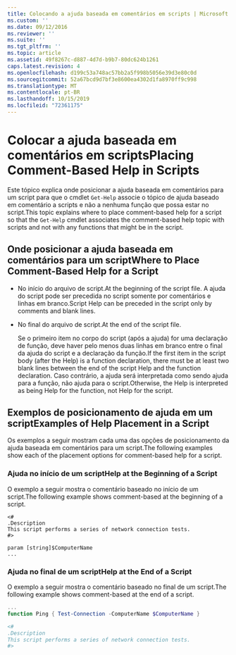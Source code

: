 ```yaml
---
title: Colocando a ajuda baseada em comentários em scripts | Microsoft Docs
ms.custom: ''
ms.date: 09/12/2016
ms.reviewer: ''
ms.suite: ''
ms.tgt_pltfrm: ''
ms.topic: article
ms.assetid: 49f8267c-d887-4d7d-b9b7-80dc624b1261
caps.latest.revision: 4
ms.openlocfilehash: d199c53a748ac57bb2a5f998b5056e39d3e80c0d
ms.sourcegitcommit: 52a67bcd9d7bf3e8600ea4302d1fa8970ff9c998
ms.translationtype: MT
ms.contentlocale: pt-BR
ms.lasthandoff: 10/15/2019
ms.locfileid: "72361175"
---
```

# <a name="placing-comment-based-help-in-scripts"></a><span data-ttu-id="0dc29-102">Colocar a ajuda baseada em comentários em scripts</span><span class="sxs-lookup"><span data-stu-id="0dc29-102">Placing Comment-Based Help in Scripts</span></span>

<span data-ttu-id="0dc29-103">Este tópico explica onde posicionar a ajuda baseada em comentários para um script para que o cmdlet `Get-Help` associe o tópico de ajuda baseado em comentário a scripts e não a nenhuma função que possa estar no script.</span><span class="sxs-lookup"><span data-stu-id="0dc29-103">This topic explains where to place comment-based help for a script so that the `Get-Help` cmdlet associates the comment-based help topic with scripts and not with any functions that might be in the script.</span></span>

## <a name="where-to-place-comment-based-help-for-a-script"></a><span data-ttu-id="0dc29-104">Onde posicionar a ajuda baseada em comentários para um script</span><span class="sxs-lookup"><span data-stu-id="0dc29-104">Where to Place Comment-Based Help for a Script</span></span>

- <span data-ttu-id="0dc29-105">No início do arquivo de script.</span><span class="sxs-lookup"><span data-stu-id="0dc29-105">At the beginning of the script file.</span></span> <span data-ttu-id="0dc29-106">A ajuda do script pode ser precedida no script somente por comentários e linhas em branco.</span><span class="sxs-lookup"><span data-stu-id="0dc29-106">Script Help can be preceded in the script only by comments and blank lines.</span></span>

- <span data-ttu-id="0dc29-107">No final do arquivo de script.</span><span class="sxs-lookup"><span data-stu-id="0dc29-107">At the end of the script file.</span></span>

  <span data-ttu-id="0dc29-108">Se o primeiro item no corpo do script (após a ajuda) for uma declaração de função, deve haver pelo menos duas linhas em branco entre o final da ajuda do script e a declaração da função.</span><span class="sxs-lookup"><span data-stu-id="0dc29-108">If the first item in the script body (after the Help) is a function declaration, there must be at least two blank lines between the end of the script Help and the function declaration.</span></span> <span data-ttu-id="0dc29-109">Caso contrário, a ajuda será interpretada como sendo ajuda para a função, não ajuda para o script.</span><span class="sxs-lookup"><span data-stu-id="0dc29-109">Otherwise, the Help is interpreted as being Help for the function, not Help for the script.</span></span>

## <a name="examples-of-help-placement-in-a-script"></a><span data-ttu-id="0dc29-110">Exemplos de posicionamento de ajuda em um script</span><span class="sxs-lookup"><span data-stu-id="0dc29-110">Examples of Help Placement in a Script</span></span>

 <span data-ttu-id="0dc29-111">Os exemplos a seguir mostram cada uma das opções de posicionamento da ajuda baseada em comentários para um script.</span><span class="sxs-lookup"><span data-stu-id="0dc29-111">The following examples show each of the placement options for comment-based help for a script.</span></span>

### <a name="help-at-the-beginning-of-a-script"></a><span data-ttu-id="0dc29-112">Ajuda no início de um script</span><span class="sxs-lookup"><span data-stu-id="0dc29-112">Help at the Beginning of a Script</span></span>

 <span data-ttu-id="0dc29-113">O exemplo a seguir mostra o comentário baseado no início de um script.</span><span class="sxs-lookup"><span data-stu-id="0dc29-113">The following example shows comment-based at the beginning of a script.</span></span>

```
<#
.Description
This script performs a series of network connection tests.
#>

param [string]$ComputerName
...
```

### <a name="help-at-the-end-of-a-script"></a><span data-ttu-id="0dc29-114">Ajuda no final de um script</span><span class="sxs-lookup"><span data-stu-id="0dc29-114">Help at the End of a Script</span></span>

 <span data-ttu-id="0dc29-115">O exemplo a seguir mostra o comentário baseado no final de um script.</span><span class="sxs-lookup"><span data-stu-id="0dc29-115">The following example shows comment-based at the end of a script.</span></span>

```powershell
...
function Ping { Test-Connection -ComputerName $ComputerName }

<#
.Description
This script performs a series of network connection tests.
#>

```